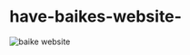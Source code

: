 ﻿# have-baikes-website-
![baike website](https://user-images.githubusercontent.com/111234791/202866889-f7d68a4d-e072-4d04-a3da-b28e6c3a7f02.jpg)
